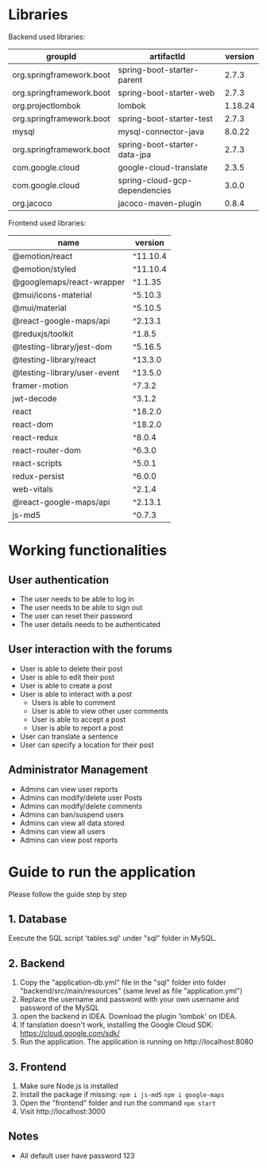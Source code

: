 # Libraries

Backend used libraries:

| groupId                  | artifactId                    | version |
| ------------------------ | ----------------------------- | ------- |
| org.springframework.boot | spring-boot-starter-parent    | 2.7.3   |
| org.springframework.boot | spring-boot-starter-web       | 2.7.3   |
| org.projectlombok        | lombok                        | 1.18.24 |
| org.springframework.boot | spring-boot-starter-test      | 2.7.3   |
| mysql                    | mysql-connector-java          | 8.0.22  |
| org.springframework.boot | spring-boot-starter-data-jpa  | 2.7.3   |
| com.google.cloud         | google-cloud-translate        | 2.3.5   |
| com.google.cloud         | spring-cloud-gcp-dependencies | 3.0.0   |
| org.jacoco               | jacoco-maven-plugin           | 0.8.4   |

Frontend used libraries:

| name                        | version  |
| --------------------------- | -------- |
| @emotion/react              | ^11.10.4 |
| @emotion/styled             | ^11.10.4 |
| @googlemaps/react-wrapper   | ^1.1.35  |
| @mui/icons-material         | ^5.10.3  |
| @mui/material               | ^5.10.5  |
| @react-google-maps/api      | ^2.13.1  |
| @reduxjs/toolkit            | ^1.8.5   |
| @testing-library/jest-dom   | ^5.16.5  |
| @testing-library/react      | ^13.3.0  |
| @testing-library/user-event | ^13.5.0  |
| framer-motion               | ^7.3.2   |
| jwt-decode                  | ^3.1.2   |
| react                       | ^18.2.0  |
| react-dom                   | ^18.2.0  |
| react-redux                 | ^8.0.4   |
| react-router-dom            | ^6.3.0   |
| react-scripts               | ^5.0.1   |
| redux-persist               | ^6.0.0   |
| web-vitals                  | ^2.1.4   |
|@react-google-maps/api       | ^2.13.1  |
|js-md5                       | ^0.7.3   |

# Working functionalities

## User authentication

-   The user needs to be able to log in
-   The user needs to be able to sign out
-   The user can reset their password
-   The user details needs to be authenticated

##  User interaction with the forums

-   User is able to delete their post
-   User is able to edit their post
-   User is able to create a post
-   User is able to interact with a post
    -   Users is able to comment
    -   User is able to view other user comments
    -   User is able to accept a post
    -   User is able to report a post
- User can translate a sentence 
- User can specify a location for their post

## Administrator Management

-   Admins can view user reports
-   Admins can modify/delete user Posts
-   Admins can modify/delete comments
-   Admins can ban/suspend users
-   Admins can view all data stored
-   Admins can view all users
-   Admins can view post reports


# Guide to run the application

Please follow the guide step by step

## 1. Database

Execute the SQL script 'tables.sql' under "sql" folder in MySQL.

## 2. Backend

1.   Copy the "application-db.yml" file in the "sql" folder into folder "backend/src/main/resources" (same level as file "application.yml")
2.   Replace the username and password with your own username and password of the MySQL
3.   open the backend in IDEA. Download the plugin 'lombok' on IDEA.
4.   If tanslation doesn't work, installing the Google Cloud SDK: https://cloud.google.com/sdk/  
5.   Run the application. The application is running on http://localhost:8080

## 3. Frontend

1.   Make sure Node.js is installed
2.   Install the package if missing:    `npm i js-md5`       `npm i google-maps`
4.   Open the "frontend" folder and run the command `npm start`
5.   Visit http://localhost:3000

## Notes

-   All default user have password 123

